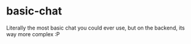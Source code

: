# basic-chat
Literally the most basic chat you could ever use, but on the backend, its way more complex :P
